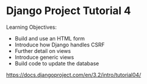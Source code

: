 
Django Project Tutorial 4
=========================

Learning Objectives:

* Build and use an HTML form
* Introduce how Django handles CSRF
* Further detail on views
* Introduce generic views
* Build code to update the database

https://docs.djangoproject.com/en/3.2/intro/tutorial04/


